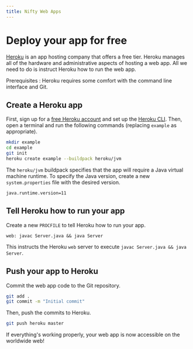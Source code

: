 ```yaml
---
title: Nifty Web Apps
---
```


# Deploy your app for free

[Heroku](https://www.heroku.com/) is an app hosting company that offers a free tier. Heroku manages all of the hardware and administrative aspects of hosting a web app. All we need to do is instruct Heroku how to run the web app.

Prerequisites
: Heroku requires some comfort with the command line interface and Git.

## Create a Heroku app

First, sign up for a [free Heroku account](https://signup.heroku.com/dc) and set up the [Heroku CLI](https://devcenter.heroku.com/articles/heroku-cli). Then, open a terminal and run the following commands (replacing `example` as appropriate).

```sh
mkdir example
cd example
git init
heroku create example --buildpack heroku/jvm
```

The `heroku/jvm` buildpack specifies that the app will require a Java virtual machine runtime. To specify the Java version, create a new `system.properties` file with the desired version.

```
java.runtime.version=11
```

## Tell Heroku how to run your app

Create a new `PROCFILE` to tell Heroku how to run your app.

```
web: javac Server.java && java Server
```

This instructs the Heroku `web` server to execute `javac Server.java && java Server`.

## Push your app to Heroku

Commit the web app code to the Git repository.

```sh
git add .
git commit -m "Initial commit"
```

Then, push the commits to Heroku.

```sh
git push heroku master
```

If everything's working properly, your web app is now accessible on the worldwide web!
